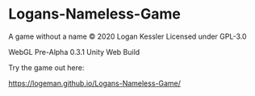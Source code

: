# Logans-Nameless-Game

A game without a name © 2020 Logan Kessler Licensed under GPL-3.0

WebGL Pre-Alpha 0.3.1 Unity Web Build

Try the game out here:

https://logeman.github.io/Logans-Nameless-Game/
